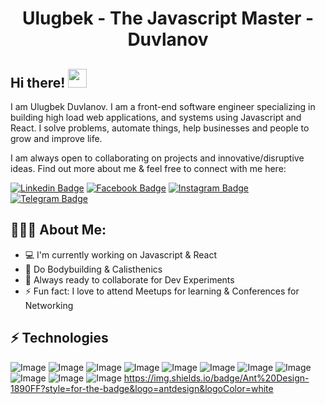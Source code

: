 <h1 align="center">Ulugbek - The Javascript Master - Duvlanov</h1>

## Hi there! <img src="https://raw.githubusercontent.com/aemmadi/aemmadi/master/wave.gif" width="30px">

I am  Ulugbek Duvlanov. I am a front-end software engineer specializing in building high load web applications, and systems using Javascript and React. I solve problems, automate things, help businesses and people to grow and improve life. </br>

I am always open to collaborating on projects and innovative/disruptive ideas. Find out more about me & feel free to connect with me here:

[![Linkedin Badge](https://img.shields.io/badge/-ulugbek_duvlanov-blue?style=flat-square&logo=Linkedin&logoColor=white&link=https://www.linkedin.com/in/ulug-bek-duvlanov-868109228/)](https://www.linkedin.com/in/ulug-bek-duvlanov-868109228/) 
[![Facebook Badge](https://img.shields.io/badge/-ulugbek_duvlanov-3b5998?style=flat-square&labelColor=3b5998&logo=facebook&logoColor=white&link=https://www.facebook.com/profile.php?id=100079716936902)](https://www.facebook.com/profile.php?id=100079716936902) 
[![Instagram Badge](https://img.shields.io/badge/-@ulugbekduvlanov_-D7008A?style=flat-square&labelColor=D7008A&logo=Instagram&logoColor=white&link=https://www.instagram.com/ulugbekduvlanov)](https://www.instagram.com/ulugbekduvlanov)
[![Telegram Badge](https://img.shields.io/badge/@ulugbekduvlanov-2CA5E0?style=flat-square&logo=telegram&logoColor=white&link=https://t.me/Duvlanov_ulugbek)](https://t.me/Duvlanov_ulugbek) 

  
<h2 align="left">👨🏻‍💻 About Me:</h2>

- :computer: I'm currently working on Javascript & React
- :muscle: Do Bodybuilding & Calisthenics
- :rocket: Always ready to collaborate for Dev Experiments
- :zap: Fun fact: I love to attend Meetups for learning & Conferences for Networking<br>

## ⚡ Technologies

![Image](https://img.shields.io/badge/JavaScript-323330?style=for-the-badge&logo=javascript&logoColor=F7DF1E)
![Image](https://img.shields.io/badge/Tailwind_CSS-38B2AC?style=for-the-badge&logo=tailwind-css&logoColor=white)
![Image](https://img.shields.io/badge/Linux-FCC624?style=for-the-badge&logo=linux&logoColor=black)
![Image](https://img.shields.io/badge/Ubuntu-E95420?style=for-the-badge&logo=ubuntu&logoColor=white)
![Image](https://img.shields.io/badge/json-5E5C5C?style=for-the-badge&logo=json&logoColor=white)
![Image](https://img.shields.io/badge/Git-F05032?style=for-the-badge&logo=git&logoColor=white)
![Image](https://img.shields.io/badge/Sass-CC6699?style=for-the-badge&logo=sass&logoColor=white)
![Image](https://img.shields.io/badge/-HTML5-E34F26?style=for-the-badge&logo=html5&logoColor=white)
![Image](https://img.shields.io/badge/-CSS3-1572B6?style=for-the-badge&logo=css3)
![Image](https://img.shields.io/badge/-Bootstrap-563D7C?style=for-the-badge&logo=bootstrap)
![Image](https://img.shields.io/badge/Figma-F24E1E?style=for-the-badge&logo=figma&logoColor=white)
https://img.shields.io/badge/Ant%20Design-1890FF?style=for-the-badge&logo=antdesign&logoColor=white


